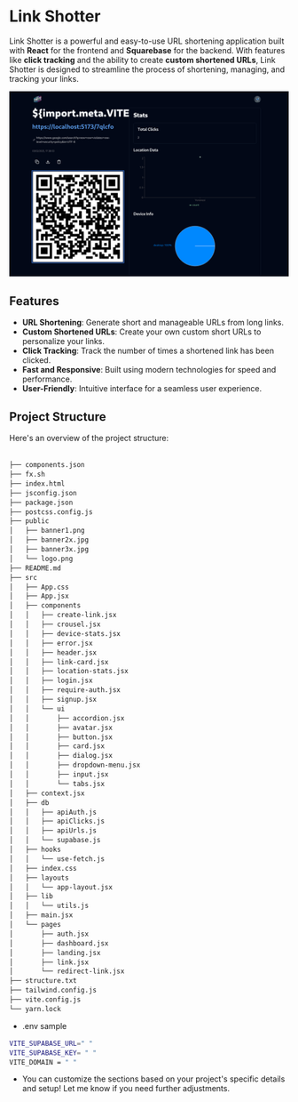 # Link Shotter

Link Shotter is a powerful and easy-to-use URL shortening application built with **React** for the frontend and **Squarebase** for the backend. With features like **click tracking** and the ability to create **custom shortened URLs**, Link Shotter is designed to streamline the process of shortening, managing, and tracking your links.

![banner](./public/banner1.png)

## Features

- **URL Shortening**: Generate short and manageable URLs from long links.
- **Custom Shortened URLs**: Create your own custom short URLs to personalize your links.
- **Click Tracking**: Track the number of times a shortened link has been clicked.
- **Fast and Responsive**: Built using modern technologies for speed and performance.
- **User-Friendly**: Intuitive interface for a seamless user experience.

## Project Structure

Here's an overview of the project structure:

```bash

├── components.json
├── fx.sh
├── index.html
├── jsconfig.json
├── package.json
├── postcss.config.js
├── public
│   ├── banner1.png
│   ├── banner2x.jpg
│   ├── banner3x.jpg
│   └── logo.png
├── README.md
├── src
│   ├── App.css
│   ├── App.jsx
│   ├── components
│   │   ├── create-link.jsx
│   │   ├── crousel.jsx
│   │   ├── device-stats.jsx
│   │   ├── error.jsx
│   │   ├── header.jsx
│   │   ├── link-card.jsx
│   │   ├── location-stats.jsx
│   │   ├── login.jsx
│   │   ├── require-auth.jsx
│   │   ├── signup.jsx
│   │   └── ui
│   │       ├── accordion.jsx
│   │       ├── avatar.jsx
│   │       ├── button.jsx
│   │       ├── card.jsx
│   │       ├── dialog.jsx
│   │       ├── dropdown-menu.jsx
│   │       ├── input.jsx
│   │       └── tabs.jsx
│   ├── context.jsx
│   ├── db
│   │   ├── apiAuth.js
│   │   ├── apiClicks.js
│   │   ├── apiUrls.js
│   │   └── supabase.js
│   ├── hooks
│   │   └── use-fetch.js
│   ├── index.css
│   ├── layouts
│   │   └── app-layout.jsx
│   ├── lib
│   │   └── utils.js
│   ├── main.jsx
│   └── pages
│       ├── auth.jsx
│       ├── dashboard.jsx
│       ├── landing.jsx
│       ├── link.jsx
│       └── redirect-link.jsx
├── structure.txt
├── tailwind.config.js
├── vite.config.js
└── yarn.lock
```

- .env sample
```bash
VITE_SUPABASE_URL=" "
VITE_SUPABASE_KEY= " "
VITE_DOMAIN = " "
```
- You can customize the sections based on your project's specific details and setup! Let me know if you need further adjustments.
